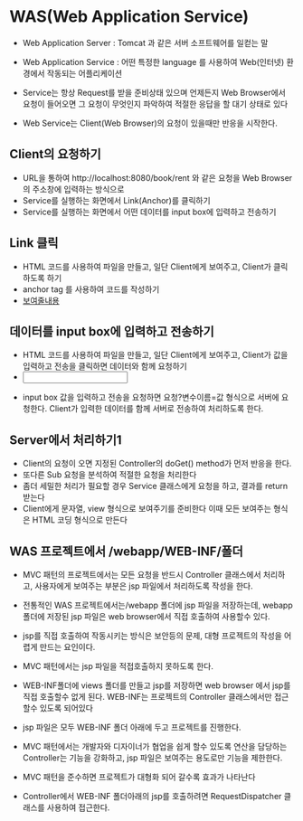 # WAS(Web Application Service)
* Web Application Server : Tomcat 과 같은 서버 소프트웨어를 일컫는 말
* Web Application Service : 어떤 특정한 language 를 사용하여 Web(인터넷) 환경에서 작동되는 어플리케이션

* Service는 항상 Request를 받을 준비상태 있으며 언제든지 Web Browser에서 요청이 들어오면 그 요청이 무엇인지 파악하여 적절한 응답을 할 대기 상태로 있다
* Web Service는 Client(Web Browser)의 요청이 있을때만 반응을 시작한다.


## Client의 요청하기
* URL을 통하여 http://localhost:8080/book/rent 와 같은 요청을 Web Browser의 주소창에 입력하는 방식으로
* Service를 실행하는 화면에서 Link(Anchor)를 클릭하기
* Service를 실행하는 화면에서 어떤 데이터를 input box에 입력하고 전송하기

## Link 클릭
* HTML 코드를 사용하여 파일을 만들고, 일단 Client에게 보여주고, Client가 클릭하도록 하기
* anchor tag 를 사용하여 코드를 작성하기
* <a href="요청">보여줄내용</a>

## 데이터를 input box에 입력하고 전송하기
* HTML 코드를 사용하여 파일을 만들고, 일단 Client에게 보여주고, Client가 값을 입력하고 전송을 클릭하면 데이터와 함께 요청하기
* <form action="요청"><input name="변수이름" /></form>
* input box 값을 입력하고 전송을 요청하면 요청?변수이름=값 형식으로 서버에 요청한다. Client가 입력한 데이터를 함께 서버로 전송하여 처리하도록 한다.

## Server에서 처리하기1
* Client의 요청이 오면 지정된 Controller의 doGet() method가 먼저 반응을 한다.
* 또다른 Sub 요청을 분석하여 적절한 요청을 처리한다
* 좀더 세밀한 처리가 필요할 경우 Service 클래스에게 요청을 하고, 결과를 return 받는다
* Client에게 문자열, view 형식으로 보여주기를 준비한다
이때 모든 보여주는 형식은 HTML 코딩 형식으로 만든다

## WAS 프로젝트에서 /webapp/WEB-INF/폴더
* MVC 패턴의 프로젝트에서는 모든 요청을 반드시 Controller 클래스에서 처리하고, 사용자에게 보여주는 부분은 jsp 파일에서 처리하도록 작성을 한다.
* 전통적인 WAS 프로젝트에서는/webapp 폴더에 jsp 파일을 저장하는데, webapp 폴더에 저장된 jsp 파일은 web browser에서 직접 호출하여  사용할수 있다.
* jsp를 직접 호출하여 작동시키는 방식은 보안등의 문제, 대형 프로젝트의 작성을 어렵게 만드는 요인이다.
* MVC 패턴에서는 jsp 파일을 적접호출하지 못하도록 한다.
* WEB-INF폴더에 views 폴더를 만들고 jsp를 저장하면 web browser 에서 jsp를 직접 호출할수 없게 된다. WEB-INF는 프로젝트의 Controller 클래스에서만 접근할수 있도록 되어있다

* jsp 파일은 모두 WEB-INF 폴더 아래에 두고 프로젝트를 진행한다.
* MVC 패턴에서는 개발자와 디자이너가 협업을 쉽게 할수 있도록 연산을 담당하는 Controller는 기능을 강화하고, jsp 파일은 보여주는 용도로만 기능을 제한한다.

* MVC 패턴을 준수하면 프로젝트가 대형화 되어 갈수록 효과가 나타난다

* Controller에서 WEB-INF 폴더아래의 jsp를 호출하려면 RequestDispatcher 클래스를 사용하여 접근한다.




